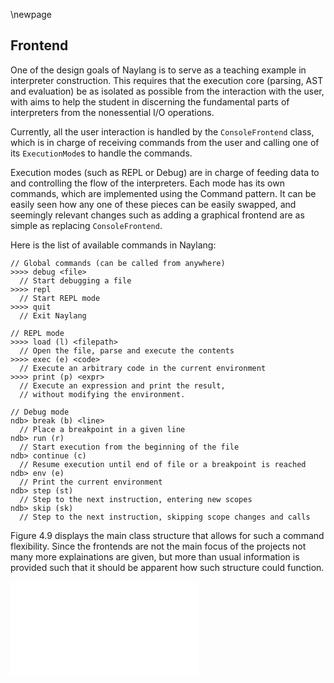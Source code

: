 \newpage

Frontend
------

One of the design goals of Naylang is to serve as a teaching example in interpreter construction. This requires that the execution core (parsing, AST and evaluation) be as isolated as possible from the interaction with the user, with aims to help the student in discerning the fundamental parts of interpreters from the nonessential I/O operations.

Currently, all the user interaction is handled by the `ConsoleFrontend` class, which is in charge of receiving commands from the user and calling one of its `ExecutionMode`s to handle the commands.

Execution modes (such as REPL or Debug) are in charge of feeding data to and controlling the flow of the interpreters. Each mode has its own commands, which are implemented using the Command pattern. It can be easily seen how any one of these pieces can be easily swapped, and seemingly relevant changes such as adding a graphical frontend are as simple as replacing `ConsoleFrontend`.

Here is the list of available commands in Naylang:

```
// Global commands (can be called from anywhere)
>>>> debug <file>
  // Start debugging a file
>>>> repl
  // Start REPL mode
>>>> quit
  // Exit Naylang

// REPL mode
>>>> load (l) <filepath>
  // Open the file, parse and execute the contents
>>>> exec (e) <code>    
  // Execute an arbitrary code in the current environment
>>>> print (p) <expr>
  // Execute an expression and print the result,
  // without modifying the environment.

// Debug mode
ndb> break (b) <line>   
  // Place a breakpoint in a given line
ndb> run (r)   
  // Start execution from the beginning of the file
ndb> continue (c)   
  // Resume execution until end of file or a breakpoint is reached
ndb> env (e)   
  // Print the current environment
ndb> step (st)   
  // Step to the next instruction, entering new scopes
ndb> skip (sk)   
  // Step to the next instruction, skipping scope changes and calls
```

Figure 4.9 displays the main class structure that allows for such a command flexibility. Since the frontends are not the main focus of the projects not many more explainations are given, but more than usual information is provided such that it should be apparent how such structure could function.

![Frontends And Controllers](images/frontends.pdf) 
